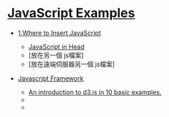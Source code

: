 # [JavaScript Examples](https://www.w3schools.com/js/js_examples.asp)

- [1.Where to Insert JavaScript](https://www.w3schools.com/js/tryit.asp?filename=tryjs_whereto_head)
  - [JavaScript in Head](https://www.w3schools.com/js/tryit.asp?filename=tryjs_whereto_head)
  - [放在另一個 js檔案]
  - [放在遠端伺服器另一個 js檔案]

- [Javascript Framework]()
  - [An introduction to d3.js in 10 basic examples.](https://www.d3-graph-gallery.com/intro_d3js.html)
  - <!-- Load d3.js -->
  - <script src="https://d3js.org/d3.v4.js"></script> 
